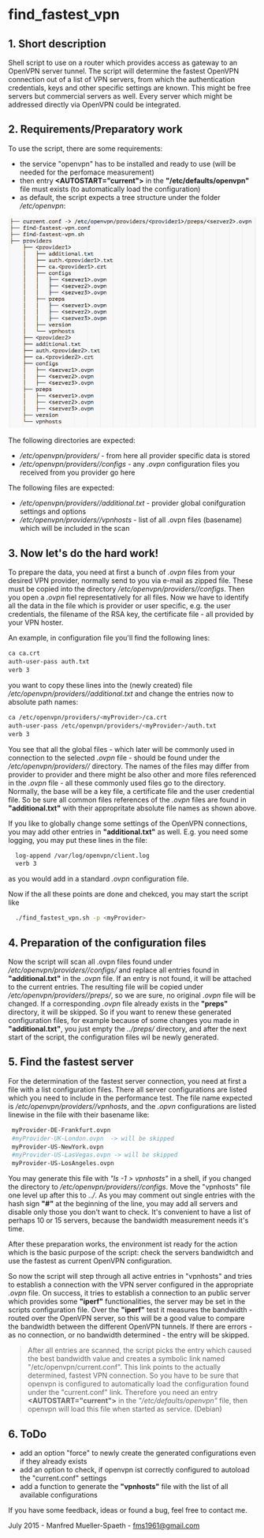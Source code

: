 # find_fastest_vpn

## 1. Short description
Shell script to use on a router which provides access as gateway to an OpenVPN server tunnel. The script will determine the fastest OpenVPN connection out of a list of VPN servers, from which the authentication credentials, keys and other specific settings are known. This might be free servers but commercial servers as well. Every server which might be addressed directly via OpenVPN could be integrated.

## 2. Requirements/Preparatory work
To use the script, there are some requirements:

- the service "openvpn" has to be installed and ready to use (will be needed for the perfomace measurement)
- then entry **<AUTOSTART="current">** in the **"/etc/defaults/openvpn"** file must exists (to automatically load the configuration)
- as default, the script expects a tree structure under the folder */etc/openvpn*:

![Alt text](resources/tree.png?raw=true "Expected file tree (example)")

The following directories are expected:
- */etc/openvpn/providers/<myProvider>* - from here all provider specific data is stored
- */etc/openvpn/providers/<myProvider>/configs* - any *.ovpn* configuration files you received from you provider go here

The following files are expected:
- */etc/openvpn/providers/<myProvider>/additional.txt* - provider global conifguration settings and options
- */etc/openvpn/providers/<myProvider>/vpnhosts* - list of all .ovpn files (basename) which will be included in the scan

## 3. Now let's do the hard work!
To prepare the data, you need at first a bunch of *.ovpn* files from your desired VPN provider, normally send to you via e-mail as zipped file. These must be copied into the directory */etc/openvpn/providers/<myProvider>/configs*. Then you open a *.ovpn* fiel representatively for all files. Now we have to identify all the data in the file which is provider or user specific, e.g. the user credentials, the filename of the RSA key, the certificate file - all provided by your VPN hoster.

An example, in configuration file you'll find the following lines:

```bash
ca ca.crt
auth-user-pass auth.txt
verb 3
```
you want to copy these lines into the (newly created) file */etc/openvpn/providers/<myProvider>/additional.txt* and change the entries now to absolute path names:

```bash
ca /etc/openvpn/providers/<myProvider>/ca.crt
auth-user-pass /etc/openvpn/providers/<myProvider>/auth.txt
verb 3
```
You see that all the global files - which later will be commonly used in connection to the selected *.ovpn* file - should be found under the */etc/openvpn/providers/<myProvider>/* directory. The names of the files may differ from provider to provider and there might be also other and more files referenced in the *.ovpn* file - all these commonly used files go to the <myProvider> directory. Normally, the base will be a key file, a certificate file and the user credential file. So be sure all common files references of the *.ovpn* files are found in **"additional.txt"** with their appropritate absolute file names as shown above.

If you like to globally change some settings of the OpenVPN connections, you may add other entries in **"additional.txt"** as well. E.g. you need some logging, you may put these lines in the file:

```bash
  log-append /var/log/openvpn/client.log
  verb 3
```
as you would add in a standard *.ovpn* configuration file.

Now if the all these points are done and chekced, you may start the script like

```bash
  ./find_fastest_vpn.sh -p <myProvider>
```
  
## 4. Preparation of the configuration files
Now the script will scan all .ovpn files found under */etc/openvpn/providers/<myProvider>/configs/* and replace all entries found in **"additional.txt"** in the *.ovpn* file. If an entry is not found, it will be attached to the current entries. The resulting file will be copied under */etc/openvpn/providers/<myProvider>/preps/*, so we are sure, no original *.ovpn* file will be changed. If a corresponding *.ovpn* file already exists in the **"preps"** directory, it will be skipped. So if you want to renew these generated configuration files, for example because of some changes you made in **"additional.txt"**, you just empty the *../preps/* directory, and after the next start of the script, the configuration files wil be newly generated.

## 5. Find the fastest server
For the determination of the fastest server connection, you need at first a file with a list configuration files. There all server configurations are listed which you need to include in the performance test. The file name expected is */etc/openvpn/providers/<myProvider>/vpnhosts*, and the *.opvn* configurations are listed linewise in the file with their basename like:

  ```bash
   myProvider-DE-Frankfurt.ovpn
   #myProvider-UK-London.ovpn  -> will be skipped
   myProvider-US-NewYork.ovpn
   #myProvider-US-LasVegas.ovpn -> will be skipped
   myProvider-US-LosAngeles.ovpn
   ```
You may generate this file with *"ls -1 > vpnhosts"* in a shell, if you changed the directory to */etc/openvpn/providers/<myProvider>/configs*. Move the "vpnhosts" file one level up after this to *../<myProvider>*. As you may comment out single entries with the hash sign **"#"** at the beginning of the line, you may add all servers and disable only those you don't want to check. It's convenient to have a list of perhaps 10 or 15 servers, because the bandwidth measurement needs it's time.

After these preparation works, the environment ist ready for the action which is the basic purpose of the script: check the servers bandwidtch and use the fastest as current OpenVPN configuration.

So now the script will step through all active entries in "vpnhosts" and tries to establish a connection with the VPN server configured in the appropriate *.ovpn* file. On success, it tries to establish a connection to an public server which provides some **"iperf"** functionalities, the server may be set in the scripts configuration file. Over the **"iperf"** test it measures the bandwidth - routed over the OpenVPN server, so this will be a good value to compare the bandwidth between the different OpenVPN tunnels. If there are errors - as no connection, or no bandwidth determined - the entry will be skipped.

> After all entries are scanned, the script picks the entry which caused the best bandwidth value and creates a symbolic link named "/etc/openvpn/current.conf". This link points to the actually determined, fastest VPN connection. So you have to be sure that openvpn is configured to automatically load the configuration found under the "current.conf" link. Therefore you need an entry **<AUTOSTART="current">** in the *"/etc/defaults/openvpn"* file, then openvpn will load this file when started as service. (Debian)

## 6. ToDo

- add an option "force" to newly create the generated configurations even if they already exists
- add an option to check, if openvpn ist correctly configured to autoload the "current.conf" settings
- add a function to generate the **"vpnhosts"** file with the list of all available configurations

If you have some feedback, ideas or found a bug, feel free to contact me.

July 2015 - Manfred Mueller-Spaeth - fms1961@gmail.com



